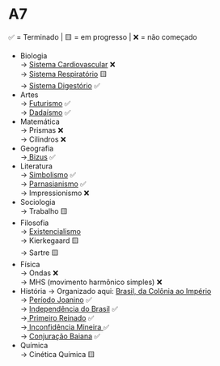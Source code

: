 # A7

✅ = Terminado | 🟨 = em progresso | ❌ = não começado

* Biologia \
  \-> [Sistema Cardiovascular](../../biologia/fisiologia-humana-sistemas/sistema-cardiovascular.md) ❌\
  \-> [Sistema Respiratório](../../biologia/fisiologia-humana-sistemas/sistema-respiratorio.md) 🟨\
  \-> [Sistema Digestório](../../biologia/fisiologia-humana-sistemas/sistema-digestorio.md) ✅
* Artes \
  \-> [Futurismo](../../artes/vanguardas-do-seculo-xx/futurismo.md) ✅\
  \-> [Dadaísmo](../../artes/vanguardas-do-seculo-xx/dadaismo.md) ✅
* Matemática \
  \-> Prismas ❌\
  \-> Cilindros ❌
* Geografia \
  \->[ ](../../geografia/agropecuaria/)[Bizus](../../geografia/agropecuaria/#outros-bizus-pra-a7) ✅
* Literatura \
  \-> [Simbolismo](../../literatura/simbolismo.md) ✅\
  \-> [Parnasianismo](../../literatura/parnasianismo.md) ✅\
  \-> Impressionismo ❌
* Sociologia \
  \-> Trabalho  🟨
* Filosofia \
  \-> [Existencialismo  ](../../filosofia/existencialismo/)\
  \-> Kierkegaard  🟨\
  \-> Sartre  🟨
* Física \
  \-> Ondas ❌\
  \-> MHS (movimento harmônico simples) ❌
* História -> Organizado aqui: [Brasil, da Colônia ao Império](../../historia/historia-do-brasil/da-colonia-ao-imperio/)\
  \-> [Período Joanino](../../historia/historia-do-brasil/brasil-da-colonia-ao-imperio/periodo-joanino-+-independencia.md) ✅\
  \-> [Independência do Brasil](../../historia/idade-contemporanea/independencia-da-america-espanhola/independencia-do-mexico.md) ✅\
  \->[ Primeiro Reinado](../../historia/historia-do-brasil/brasil-da-colonia-ao-imperio/primeiro-reinado-1822-1831.md) ✅\
  \->[ Inconfidência Mineira ](../../historia/historia-do-brasil/da-colonia-ao-imperio/inconfidencia-mineira.md)✅\
  \-> [Conjuração Baiana](../../historia/historia-do-brasil/da-colonia-ao-imperio/conjuracao-baiana-1798.md) ✅
* Química \
  \-> Cinética Química  🟨
